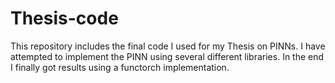 # Thesis-code
This repository includes the final code I used for my Thesis on PINNs.
I have attempted to implement the PINN using several different libraries. In the end I finally got results using a functorch implementation.
